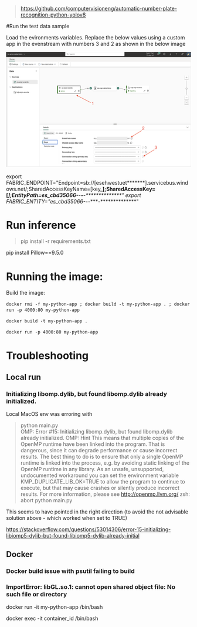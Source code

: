 

> https://github.com/computervisioneng/automatic-number-plate-recognition-python-yolov8

#Run the test data sample

Load the evironments variables. Replace the below values using a custom app in the evenstream with numbers 3 and 2 as shown in the below image

![getting settings from the custom app](./readme-img/customapp-keys.png)


export FABRIC_ENDPOINT="Endpoint=sb://[esehwestuet*******].servicebus.windows.net/;SharedAccessKeyName=[key_******];SharedAccessKey=[*********];EntityPath=es_cbd35066-****-****-****-**************"
export FABRIC_ENTITY="es_cbd35066-****-****-****-**************"

# Run inference

> pip install -r requirements.txt

pip install Pillow==9.5.0


# Running the image:

Build the image:

```
docker rmi -f my-python-app ; docker build -t my-python-app . ; docker run -p 4000:80 my-python-app  
```

```
docker build -t my-python-app .  
```

```
docker run -p 4000:80 my-python-app
```

# Troubleshooting

## Local run

### Initializing libomp.dylib, but found libomp.dylib already initialized.

Local MacOS env was erroring with 

> python main.py                            
> OMP: Error #15: Initializing libomp.dylib, but found libomp.dylib already initialized.
> OMP: Hint This means that multiple copies of the OpenMP runtime have been linked into the program. That is dangerous, since it can degrade performance or cause incorrect results. The best thing to do is to ensure that only a single OpenMP runtime is linked into the process, e.g. by avoiding static linking of the OpenMP runtime in any library. As an unsafe, unsupported, undocumented workaround you can set the environment variable KMP_DUPLICATE_LIB_OK=TRUE to allow the program to continue to execute, but that may cause crashes or silently produce incorrect results. For more information, please see http://openmp.llvm.org/
> zsh: abort      python main.py

This seems to have pointed in the right direction (to avoid the not advisable solution above - which worked when set to TRUE)

https://stackoverflow.com/questions/53014306/error-15-initializing-libiomp5-dylib-but-found-libiomp5-dylib-already-initial

## Docker

### Docker build issue with psutil failing to build


### ImportError: libGL.so.1: cannot open shared object file: No such file or directory

docker run -it my-python-app /bin/bash

docker exec -it container_id /bin/bash
